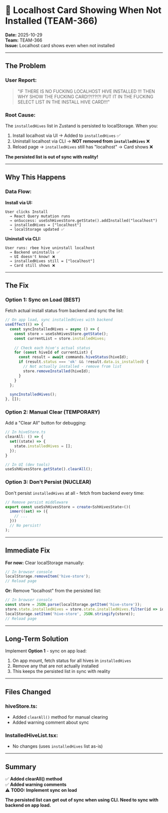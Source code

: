 # 🐛 Localhost Card Showing When Not Installed (TEAM-366)

**Date:** 2025-10-29  
**Team:** TEAM-366  
**Issue:** Localhost card shows even when not installed

---

## **The Problem**

### **User Report:**
> "IF THERE IS NO FUCKING LOCALHOST HIVE INSTALLED !!! THEN WHY SHOW THE FUCKING CARD!?!??!?! PUT IT IN THE FUCKING SELECT LIST IN THE INSTALL HIVE CARD!!!"

### **Root Cause:**
The `installedHives` list in Zustand is persisted to localStorage. When you:
1. Install localhost via UI → Added to `installedHives` ✅
2. Uninstall localhost via CLI → **NOT removed from `installedHives`** ❌
3. Reload page → `installedHives` still has "localhost" → Card shows ❌

**The persisted list is out of sync with reality!**

---

## **Why This Happens**

### **Data Flow:**

**Install via UI:**
```
User clicks Install
  → React Query mutation runs
  → onSuccess: useSshHivesStore.getState().addInstalled("localhost")
  → installedHives = ["localhost"]
  → localStorage updated ✅
```

**Uninstall via CLI:**
```
User runs: rbee hive uninstall localhost
  → Backend uninstalls ✅
  → UI doesn't know! ❌
  → installedHives still = ["localhost"]
  → Card still shows ❌
```

---

## **The Fix**

### **Option 1: Sync on Load (BEST)**
Fetch actual install status from backend and sync the list:

```typescript
// On app load, sync installedHives with backend
useEffect(() => {
  const syncInstalledHives = async () => {
    const store = useSshHivesStore.getState();
    const currentList = store.installedHives;
    
    // Check each hive's actual status
    for (const hiveId of currentList) {
      const result = await commands.hiveStatus(hiveId);
      if (result.status === 'ok' && !result.data.is_installed) {
        // Not actually installed - remove from list
        store.removeInstalled(hiveId);
      }
    }
  };
  
  syncInstalledHives();
}, []);
```

### **Option 2: Manual Clear (TEMPORARY)**
Add a "Clear All" button for debugging:

```typescript
// In hiveStore.ts
clearAll: () => {
  set((state) => {
    state.installedHives = [];
  });
}

// In UI (dev tools)
useSshHivesStore.getState().clearAll();
```

### **Option 3: Don't Persist (NUCLEAR)**
Don't persist `installedHives` at all - fetch from backend every time:

```typescript
// Remove persist middleware
export const useSshHivesStore = create<SshHivesState>()(
  immer((set) => ({
    // ...
  }))
  // No persist!
);
```

---

## **Immediate Fix**

**For now:** Clear localStorage manually:

```javascript
// In browser console
localStorage.removeItem('hive-store');
// Reload page
```

**Or:** Remove "localhost" from the persisted list:

```javascript
// In browser console
const store = JSON.parse(localStorage.getItem('hive-store'));
store.state.installedHives = store.state.installedHives.filter(id => id !== 'localhost');
localStorage.setItem('hive-store', JSON.stringify(store));
// Reload page
```

---

## **Long-Term Solution**

Implement **Option 1** - sync on app load:

1. On app mount, fetch status for all hives in `installedHives`
2. Remove any that are not actually installed
3. This keeps the persisted list in sync with reality

---

## **Files Changed**

### **hiveStore.ts:**
- Added `clearAll()` method for manual clearing
- Added warning comment about sync

### **InstalledHiveList.tsx:**
- No changes (uses `installedHives` list as-is)

---

## **Summary**

✅ **Added clearAll() method**  
✅ **Added warning comments**  
⚠️ **TODO: Implement sync on load**  

**The persisted list can get out of sync when using CLI. Need to sync with backend on app load.**
